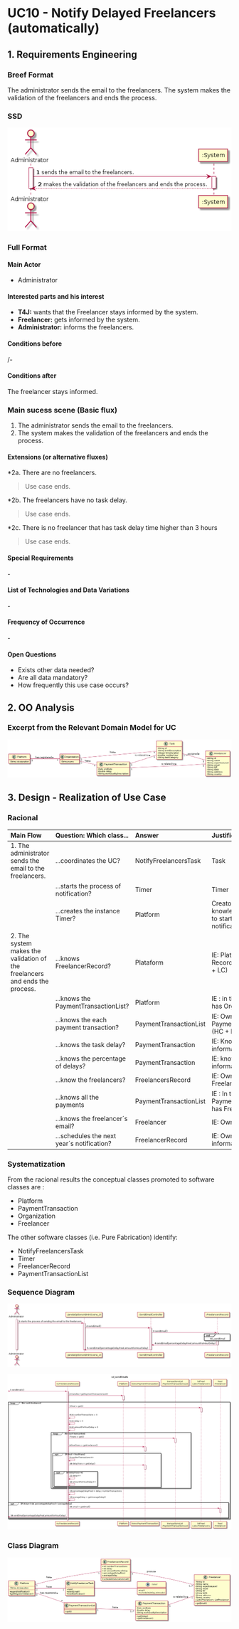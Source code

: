 # UC10 - Notify Delayed Freelancers (automatically)

## 1. Requirements Engineering

### Breef Format

The administrator sends the email to the freelancers. The system makes the validation of the freelancers and ends the process.


### SSD
![UC11_SSD.png](UC11_SSD.png)


### Full Format

#### Main Actor

* Administrator

#### Interested parts and his interest
* **T4J:** wants that the Freelancer stays informed by the system.
* **Freelancer:** gets informed by the system.
* **Administrator:** informs the freelancers.


#### Conditions before
/-

#### Conditions after
The freelancer stays informed.

### Main sucess scene (Basic flux)

1. The administrator sends the email to the freelancers.
2. The system makes the validation of the freelancers and ends the process.


#### Extensions (or alternative fluxes)

*2a. There are no freelancers.
> Use case ends.

*2b. The freelancers have no task delay.
> Use case ends.

*2c. There is no freelancer that has task delay time higher than 3 hours
> Use case ends.
      
#### Special Requirements
\-

#### List of Technologies and Data Variations
\-

#### Frequency of Occurrence
\-

#### Open Questions

* Exists other data needed?
* Are all data mandatory?
* How frequently this use case occurs?


## 2. OO Analysis

### Excerpt from the Relevant Domain Model for UC

![UC10_MD.png](UC10_MD.png) 


## 3. Design - Realization of Use Case

### Racional

| Main Flow | Question: Which class... | Answer | Justification |
|:--------------  |:---------------------- |:----------|:---------------------------- |
| 1. The administrator sends the email to the freelancers. | ...coordinates the UC? | NotifyFreelancersTask | Task |
|                                                          | ...starts the process of notification? | Timer | Timer |
|                                                          | ...creates the instance Timer? | Platform | Creator: Plataform as knowledge of the time to start the notifications. |
| 2. The system makes the validation of the freelancers and ends the process. | ...knows FreelancerRecord? | Plataform | IE: Plataform contains RecordFreelancer (HC + LC) |
|  | ...knows the PaymentTransactionList? | Platform | IE : in the MD Platform has Organization |
|  | ...knows the each payment transaction? | PaymentTransactionList | IE: Owns the class PaymentTransaction (HC + LC) |
|  | ...knows the task delay? | PaymentTransaction | IE: Knows its own information |  
|  | ...knows the percentage of delays? | PaymentTransaction | IE: knows its own information  |
|  | ...know the freelancers? | FreelancersRecord | IE: Owns the class Freelancers (HC + LC) |
|  | ...knows all the payments | PaymentTransactionList | IE : In the MD PaymentTransactionList has Freelancer |
|  | ...knows the freelancer´s email? | Freelancer | IE: Owns his data |
|  | ...schedules the next year´s notification? | FreelancerRecord | IE: Owns his information |





### Systematization ##

 From the racional results the conceptual classes promoted to software classes are : 
 
 * Platform
 * PaymentTransaction
 * Organization
 * Freelancer

 The other software classes (i.e. Pure Fabrication) identify:

 * NotifyFreelancersTask
 * Timer
 * FreelancerRecord
 * PaymentTransactionList


###     Sequence Diagram
 
![UC11_SD1.png](UC11_SD1.png)

![UC10_SD2.png](UC10_SD2.png)


###     Class Diagram

![UC10_CD.png](UC10_CD.png)